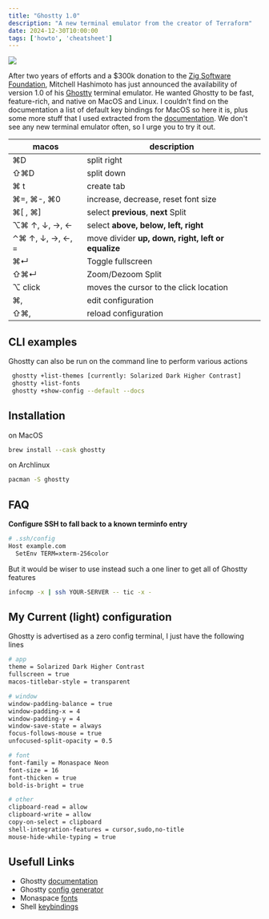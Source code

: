 ```yaml
---
title: "Ghostty 1.0"
description: "A new terminal emulator from the creator of Terraform"
date: 2024-12-30T10:00:00
tags: ['howto', 'cheatsheet']
---
```

![](/images/posts/ghostty.png)

After two years of efforts and a $300k donation to the [Zig Software Foundation](https://ziglang.org/zsf/), Mitchell Hashimoto has just announced the availability of version 1.0 of his [Ghostty](https://ghostty.org/) terminal emulator. He wanted Ghostty to be fast, feature-rich, and native on MacOS and Linux. I couldn’t find on the documentation a list of default key bindings for MacOS so here it is, plus some more stuff that I used extracted from the [documentation](https://ghostty.org/docs). We don't see any new terminal emulator often, so I urge you to try it out.

| macos | description |
| --- | --- |
| ⌘D | split right |
| ⇧⌘D | split down |
| ⌘ t | create tab |
| ⌘=, ⌘-, ⌘0 | increase, decrease, reset font size |
| ⌘[ , ⌘] | select **previous**, **next** Split |
| ⌥⌘  ↑, ↓, →, ← | select **above, below, left, right** |
| ⌃⌘  ↑, ↓, →, ←, = | move divider **up, down, right, left or equalize** |
| ⌘↵ | Toggle fullscreen |
| ⇧⌘↵ | Zoom/Dezoom Split |
| ⌥ click | moves the cursor to the click location |
| ⌘, | edit configuration |
| ⇧⌘, | reload configuration |

## CLI examples

Ghostty can also be run on the command line to perform various actions
```bash
 ghostty +list-themes [currently: Solarized Dark Higher Contrast]
 ghostty +list-fonts
 ghostty +show-config --default --docs
```

## Installation

on MacOS

```bash
brew install --cask ghostty
```

on Archlinux

```bash
pacman -S ghostty
```

## FAQ

**Configure SSH to fall back to a known terminfo entry**

```bash
# .ssh/config
Host example.com
  SetEnv TERM=xterm-256color
```

But it would be wiser to use instead such a one liner to get all of Ghostty features

```bash
infocmp -x | ssh YOUR-SERVER -- tic -x -
```

## My Current (light)  configuration

Ghostty is advertised as a zero config terminal, I just have the following lines

```bash
# app
theme = Solarized Dark Higher Contrast
fullscreen = true
macos-titlebar-style = transparent

# window
window-padding-balance = true
window-padding-x = 4
window-padding-y = 4
window-save-state = always
focus-follows-mouse = true
unfocused-split-opacity = 0.5

# font
font-family = Monaspace Neon
font-size = 16
font-thicken = true
bold-is-bright = true

# other
clipboard-read = allow
clipboard-write = allow
copy-on-select = clipboard
shell-integration-features = cursor,sudo,no-title
mouse-hide-while-typing = true
```

## Usefull Links

- Ghostty [documentation](https://ghostty.org/docs)
- Ghostty [config generator](https://ghostty.zerebos.com/)
- Monaspace [fonts](https://monaspace.githubnext.com/)
- Shell [keybindings](https://gist.github.com/2KAbhishek/9c6d607e160b0439a186d4fbd1bd81df)
